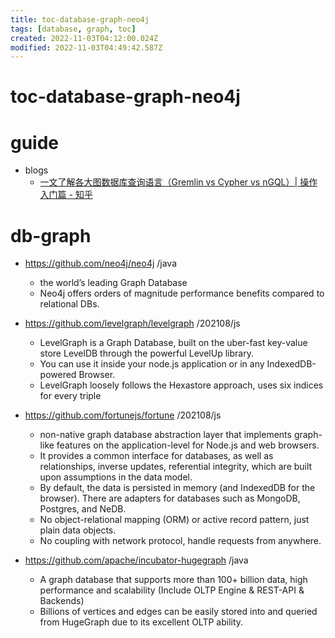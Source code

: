 ```yaml
---
title: toc-database-graph-neo4j
tags: [database, graph, toc]
created: 2022-11-03T04:12:00.024Z
modified: 2022-11-03T04:49:42.587Z
---
```


# toc-database-graph-neo4j

# guide

- blogs
  - [一文了解各大图数据库查询语言（Gremlin vs Cypher vs nGQL）| 操作入门篇 - 知乎](https://zhuanlan.zhihu.com/p/110995885)

# db-graph
- https://github.com/neo4j/neo4j  /java
  - the world’s leading Graph Database
  - Neo4j offers orders of magnitude performance benefits compared to relational DBs.

- https://github.com/levelgraph/levelgraph  /202108/js
  - LevelGraph is a Graph Database, built on the uber-fast key-value store LevelDB through the powerful LevelUp library. 
  - You can use it inside your node.js application or in any IndexedDB-powered Browser.
  - LevelGraph loosely follows the Hexastore approach, uses six indices for every triple

- https://github.com/fortunejs/fortune /202108/js
  - non-native graph database abstraction layer that implements graph-like features on the application-level for Node.js and web browsers. 
  - It provides a common interface for databases, as well as relationships, inverse updates, referential integrity, which are built upon assumptions in the data model.
  - By default, the data is persisted in memory (and IndexedDB for the browser). There are adapters for databases such as MongoDB, Postgres, and NeDB.
  - No object-relational mapping (ORM) or active record pattern, just plain data objects.
  - No coupling with network protocol, handle requests from anywhere.

- https://github.com/apache/incubator-hugegraph /java
  - A graph database that supports more than 100+ billion data, high performance and scalability (Include OLTP Engine & REST-API & Backends)
  - Billions of vertices and edges can be easily stored into and queried from HugeGraph due to its excellent OLTP ability. 
